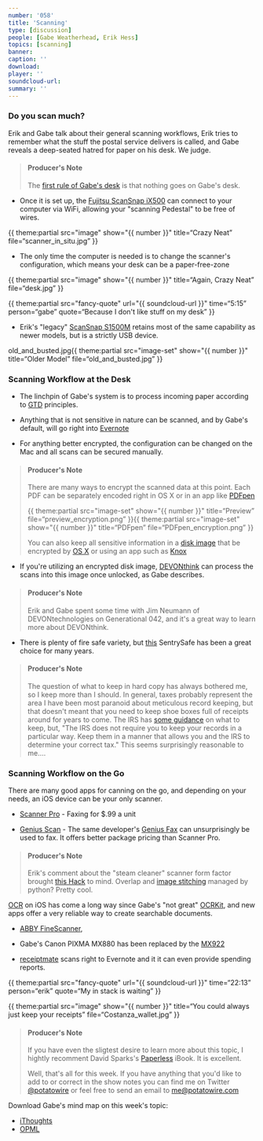 ```yaml
---
number: '058'
title: 'Scanning'
type: [discussion]
people: [Gabe Weatherhead, Erik Hess]
topics: [scanning]
banner: 
caption: ''
download: 
player: ''
soundcloud-url: 
summary: ''
---
```


### Do you scan much?

Erik and Gabe talk about their general scanning workflows, Erik tries to remember what the stuff the postal service delivers is called, and Gabe reveals a deep-seated hatred for paper on his desk. We judge. 
> #### Producer's Note
>  The [first rule of Gabe's desk](www.imdb.com/title/tt0137523/) is that nothing goes on Gabe's desk.

* Once it is set up, the [Fujitsu ScanSnap iX500](http://www.amazon.com/gp/product/B00ATZ9QMO/ref=as_li_ss_tl?ie=UTF8&camp=1789&creative=390957&creativeASIN=B00ATZ9QMO&linkCode=as2&tag=potatowire-20) can connect to your computer via WiFi, allowing your "scanning Pedestal" to be free of wires.

{{ theme:partial src="image" show="{{ number }}" title=“Crazy Neat” file=“scanner_in_situ.jpg” }} 

* The only time the computer is needed is to change the scanner's configuration, which means your desk can be a paper-free-zone

{{ theme:partial src="image" show="{{ number }}" title=“Again, Crazy Neat” file=“desk.jpg” }} 

{{ theme:partial src="fancy-quote" url="{{ soundcloud-url }}" time=“5:15” person=“gabe” quote=“Because I don't like stuff on my desk” }}

* Erik's "legacy" [ScanSnap S1500M](http://www.fujitsu.com/us/services/computing/peripherals/scanners/scansnap/scansnap-s1500m.html) retains most of the same capability as newer models, but is a strictly USB device.

old_and_busted.jpg{{ theme:partial src="image-set" show="{{ number }}" title=“Older Model” file=“old_and_busted.jpg” }}

### Scanning Workflow at the Desk

* The linchpin of Gabe's system is to process incoming paper according to [GTD](http://www.youtube.com/watch?v=jofNR_WkoCE&t=40) principles. 

* Anything that is not sensitive in nature can be scanned, and by Gabe's default, will go right into [Evernote](https://www.evernote.com/referral/Registration.action?uid=117091&sig=c008e6b26a1839c60958169092eb6b42)

* For anything better encrypted, the configuration can be changed on the Mac and all scans can be secured manually.

> #### Producer's Note
>  There are many ways to encrypt the scanned data at this point. Each PDF can be separately encoded right in OS X or in an app like [PDFpen](http://smilesoftware.com/PDFpen/index.html)
> 
> {{ theme:partial src="image-set" show="{{ number }}" title=“Preview” file=“preview_encryption.png” }}{{ theme:partial src="image-set" show="{{ number }}" title=“PDFpen” file=“PDFpen_encryption.png” }}
> 
> You can also keep all sensitive information in a [disk image](http://en.wikipedia.org/wiki/Sparse_image/) that be encrypted by [OS X](http://support.apple.com/kb/HT1578) or using an app such as [Knox](https://agilebits.com/knox/)

* If you're utilizing an encrypted disk image, [DEVONthink](http://www.devontechnologies.com/products/devonthink/) can process the scans into this image once unlocked, as Gabe describes.

> #### Producer's Note
>   Erik and Gabe spent some time with Jim Neumann of DEVONtechnologies on Generational 042, and it's a great way to learn more about DEVONthink.

* There is plenty of fire safe variety, but [this](http://www.amazon.com/gp/product/B004QWZINW/ref=as_li_ss_tl?ie=UTF8&camp=1789&creative=390957&creativeASIN=B004QWZINW&linkCode=as2&tag=potatowire-20) SentrySafe has been a great choice for many years.

> #### Producer's Note
>  The question of what to keep in hard copy has always bothered me, so I keep more than I should. In general, taxes probably represent the area I have been most paranoid about meticulous record keeping, but that doesn't meant that you need to keep shoe boxes full of receipts around for years to come. The IRS has [some guidance](http://www.irs.gov/publications/p17/ch01.html#en_US_2012_publink1000170670) on what to keep, but, "The IRS does not require you to keep your records in a particular way. Keep them in a manner that allows you and the IRS to determine your correct tax." This seems surprisingly reasonable to me....

### Scanning Workflow on the Go

There are many good apps for canning on the go, and depending on your needs, an iOS device can be your only scanner. 

* [Scanner Pro](https://itunes.apple.com/us/app/scanner-pro-by-readdle/id333710667) - Faxing for $.99 a unit

* [Genius Scan](https://itunes.apple.com/us/app/genius-scan-pdf-scanner/id377672876) - The same developer's [Genius Fax](https://itunes.apple.com/us/app/genius-fax-fax-pdf-documents/id566504821) can unsurprisingly be used to fax. It offers better package pricing than Scanner Pro.

> #### Producer's Note
>  Erik's comment about the "steam cleaner" scanner form factor brought [this Hack](http://www.mpetroff.net/archives/2013/09/25/scanner-modifications-to-scan-large-documents/) to mind. Overlap and [image stitching](http://en.wikipedia.org/wiki/Image_stitching) managed by python? Pretty cool.


[OCR](en.wikipedia.org/wiki/Optical_character_recognition/) on iOS has come a long way since Gabe's "not great" [OCRKit](https://itunes.apple.com/app/id388421968), and new apps offer a very reliable way to create searchable documents.

* [ABBY FineScanner](https://itunes.apple.com/app/id534203582?utm_source=HQ&utm_medium=infobanner&utm_campaign=FineScanner%20iOS), 

* Gabe's Canon PIXMA MX880 has been replaced by the [MX922](http://www.amazon.com/gp/product/B00AVWKUJS/ref=as_li_ss_tl?ie=UTF8&camp=1789&creative=390957&creativeASIN=B00AVWKUJS&linkCode=as2&tag=potatowire-20)

* [receiptmate](https://itunes.apple.com/app/receiptmate-scan-your-receipts/id668694949) scans right to Evernote and it it can even provide spending reports.

{{ theme:partial src="fancy-quote" url="{{ soundcloud-url }}" time=“22:13” person=“erik” quote=“My in stack is waiting” }} 

{{ theme:partial src="image" show="{{ number }}" title=“You could always just keep your receipts” file=“Costanza_wallet.jpg” }} 

> #### Producer's Note
> If you have even the sligtest desire to learn more about this topic, I hightly recomment David Sparks's [Paperless](https://itunes.apple.com/us/book/paperless/id520393162) iBook. It is excellent.
>
> Well, that's all for this week. If you have anything that you'd like to add to or correct in the show notes you can find me on Twitter [@potatowire](http://twitter.com/potatowire/) or feel free to send an email to [me@potatowire.com](mailto:me@potatowire.com)

Download Gabe's mind map on this week's topic:

* [iThoughts]()
* [OPML]()